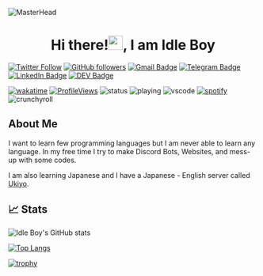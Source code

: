 ![MasterHead](https://cdn.discordapp.com/attachments/938314788814094376/1037776649908928583/3c1d845d56a94e4b01cfa383736f2409.gif)

<p align="center">
<h1 align="center"> Hi there!<img src="https://media.giphy.com/media/hvRJCLFzcasrR4ia7z/giphy.gif" width="29px" height="29px">, I am Idle Boy </h1>
</p>

[![Twitter Follow](https://img.shields.io/twitter/follow/ItsIdleBoy?style=social)](https://twitter.com/intent/follow?screen_name=Rahul24610)
[![GitHub followers](https://img.shields.io/github/followers/ItsIdleBoy?label=Follow&style=social)](https://github.com/ItsIdleBoy/?tab=follow)
[![Gmail Badge](https://img.shields.io/badge/-Idle_Boy-c14438?style=social&logo=Gmail&logoColor=red&link=mailto:mailidleboy@gmail.com)](mailto:mailidleboy@gmail.com)
[![Telegram Badge](https://img.shields.io/badge/-Telegram-c14438?style=social&logo=Telegram&logoColor=red&link=https://t.me/idleboy)](https://t.me/idleboy)
[![LinkedIn Badge](https://img.shields.io/badge/-LinkedIn-blue?style=social&logo=Linkedin&logoColor=blue&link=https://www.linkedin.com/in/idleboy/)](https://www.linkedin.com/in/idleboy/)
[![DEV Badge](https://img.shields.io/badge/-DEV-c14438?style=social&logo=Dev.to&logoColor=black&link=https://dev.to/idleboy)](https://dev.to/idleboy)

[![wakatime](https://wakatime.com/badge/user/705a3d8c-3b44-42dc-b1ab-538ae517a186.svg)](https://wakatime.com/@705a3d8c-3b44-42dc-b1ab-538ae517a186)
[![ProfileViews](https://komarev.com/ghpvc/?username=ItsIdleBoy&color=red&style=flat)](https://komarev.com/ghpvc/?username=ItsIdleBoy) ![status](https://api.statusbadges.me/badge/status/389799943121928192?simple=true) ![playing](https://api.statusbadges.me/badge/playing/389799943121928192) ![vscode](https://api.statusbadges.me/badge/vscode/389799943121928192) [![spotify](https://api.statusbadges.me/badge/spotify/389799943121928192)](https://api.statusbadges.me/openspotify/389799943121928192) ![crunchyroll](https://api.statusbadges.me/badge/crunchyroll/389799943121928192)

## About Me

I want to learn few programming languages but I am never able to learn any language. In my free time I try to make Discord Bots, Websites, and mess-up with some codes. 

I am also learning Japanese and I have a Japanese - English server called [Ukiyo](https://discord.gg/dVWKSnnGp2).

## 📈 Stats

![Idle Boy's GitHub stats](https://github-readme-stats.vercel.app/api?username=itsidleboy&theme=tokyonight&show_icons=true)

[![Top Langs](https://github-readme-stats.vercel.app/api/top-langs/?username=itsidleboy&theme=dark&layout=compact)](https://github.com/ItsIdleBoy)

[![trophy](https://github-profile-trophy.vercel.app/?username=itsidleboy&theme=juicyfresh)](https://github.com/ItsIdleBoy)


